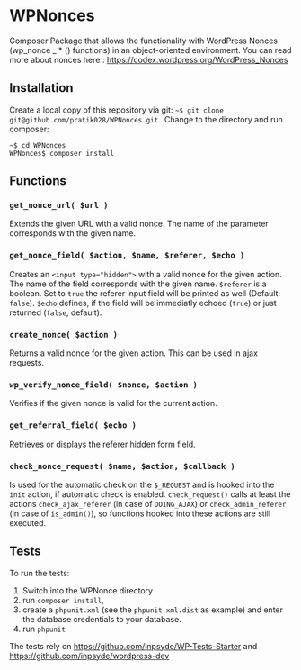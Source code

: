 # WPNonces
Composer Package that allows the functionality with WordPress Nonces (wp_nonce _ * () functions) in an object-oriented environment.
You can read more about nonces here : https://codex.wordpress.org/WordPress_Nonces

## Installation

Create a local copy of this repository via git:
``` ~$ git clone git@github.com/pratik028/WPNonces.git  ```
Change to the directory and run composer:
```
~$ cd WPNonces
WPNonces$ composer install
```

## Functions

### `get_nonce_url( $url )`
Extends the given URL with a valid nonce. The name of the parameter corresponds with the given name.

### `get_nonce_field( $action, $name, $referer, $echo )`
Creates an `<input type="hidden">` with a valid nonce for the given action. The name of the field corresponds with the given name. `$referer` is a boolean. Set to `true` the referer input field will be printed as well (Default: `false`). `$echo` defines, if the field will be immediatly echoed (`true`) or just returned (`false`, default).

### `create_nonce( $action )`
Returns a valid nonce for the given action. This can be used in ajax requests.

### `wp_verify_nonce_field( $nonce, $action )`
Verifies if the given nonce is valid for the current action.

### `get_referral_field( $echo )`
Retrieves or displays the referer hidden form field.

### `check_nonce_request( $name, $action, $callback )`
Is used for the automatic check on the `$_REQUEST` and is hooked into the `init` action, if automatic check is enabled. `check_request()` calls at least the actions `check_ajax_referer` (in case of `DOING_AJAX`) or `check_admin_referer` (in case of `is_admin()`), so functions hooked into these actions are still executed.


## Tests
To run the tests:

1. Switch into the WPNonce directory
2. run `composer install`,
3. create a `phpunit.xml` (see the `phpunit.xml.dist` as example) and enter the database credentials to your database.
3. run `phpunit`

The tests rely on https://github.com/inpsyde/WP-Tests-Starter and https://github.com/inpsyde/wordpress-dev